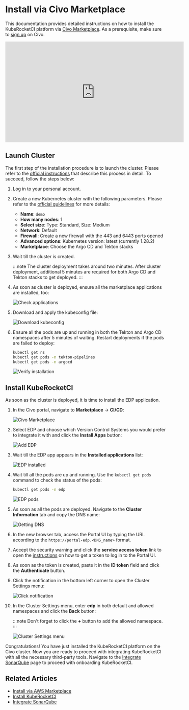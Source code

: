 # Install via Civo Marketplace

This documentation provides detailed instructions on how to install the KubeRocketCI platform via [Civo Marketplace](https://www.civo.com/marketplace/kuberocketci).
As a prerequisite, make sure to [sign up](https://dashboard.civo.com/signup) on Civo.

<div style={{ display: 'flex', justifyContent: 'center' }}>
<iframe width="560" height="315" src="https://www.youtube.com/embed/QjZoPnIKDtA" title="Install KubeRocketCI via Civo" frameborder="0" allow="accelerometer; autoplay; clipboard-write; encrypted-media; gyroscope; picture-in-picture" allowfullscreen="allowfullscreen"></iframe>
</div>

## Launch Cluster

The first step of the installation procedure is to launch the cluster. Please refer to the [official instructions](https://www.civo.com/docs/kubernetes/create-a-cluster) that describe this process in detail.
To succeed, follow the steps below:

1. Log in to your personal account.

2. Create a new Kubernetes cluster with the following parameters. Please refer to the [official guidelines](https://www.civo.com/docs/kubernetes/create-a-cluster) for more details:

    * **Name**: `demo`
    * **How many nodes**: 1
    * **Select size**: Type: Standard, Size: Medium
    * **Network**: Default
    * **Firewall**: Create a new firewall with the 443 and 6443 ports opened
    * **Advanced options**: Kubernetes version: latest (currently 1.28.2)
    * **Marketplace**: Choose the Argo CD and Tekton stacks

3. Wait till the cluster is created.

    :::note
      The cluster deployment takes around two minutes. After cluster deployment, additional 5 minutes are required for both Argo CD and Tekton stacks to get deployed.
    :::

4. As soon as cluster is deployed, ensure all the marketplace applications are installed, too:

    ![Check applications](../assets/operator-guide/civo-installed-applications.png "Check applications")

5. Download and apply the kubeconfig file:

    ![Download kubeconfig](../assets/operator-guide/download-kubeconfig.png "Download kubeconfig")

6. Ensure all the pods are up and running in both the Tekton and Argo CD namespaces after 5 minutes of waiting. Restart deployments if the pods are failed to deploy:

    ```bash
    kubectl get ns
    kubectl get pods -n tekton-pipelines
    kubectl get pods -n argocd
    ```

    ![Verify installation](../assets/operator-guide/check-ns-and-pods.png "Verify installation")

## Install KubeRocketCI

As soon as the cluster is deployed, it is time to install the EDP application.

1. In the Civo portal, navigate to **Marketplace** -> **CI/CD**:

    ![Civo Marketplace](../assets/operator-guide/civo-marketplace.png "Civo Marketplace")

2. Select EDP and choose which Version Control Systems you would prefer to integrate it with and click the **Install Apps** button:

    ![Add EDP](../assets/operator-guide/civo-add-edp.png "Add EDP")

3. Wait till the EDP app appears in the **Installed applications** list:

    ![EDP installed](../assets/operator-guide/civo-edp-installed.png "EDP installed")

4. Wait till all the pods are up and running. Use the `kubectl get pods` command to check the status of the pods:

    ```bash
    kubectl get pods -n edp
    ```

    ![EDP pods](../assets/operator-guide/civo-check-edp-ns.png "EDP pods")

5. As soon as all the pods are deployed. Navigate to the **Cluster Information** tab and copy the DNS name:

    ![Getting DNS](../assets/operator-guide/civo-get-dns.png "Getting DNS")

6. In the new browser tab, access the Portal UI by typing the URL according to the `https://portal-edp.<DNS_name>` format.

7. Accept the security warning and click the **service access token** link to open the [instructions](https://headlamp.dev/docs/latest/installation/#create-a-service-account-token) on how to get a token to log in to the Portal UI.

8. As soon as the token is created, paste it in the **ID token** field and click the **Authenticate** button.

9. Click the notification in the bottom left corner to open the Cluster Settings menu:

    ![Click notification](../assets/operator-guide/civo-cluster-settings.png "Click notification")

10. In the Cluster Settings menu, enter **edp** in both default and allowed namespaces and click the **Back** button:

    :::note
      Don't forget to click the **+** button to add the allowed namespace.
    :::

    ![Cluster Settings menu](../assets/operator-guide/civo-edp-portal-cluster-settings-menu.png "Cluster Settings menu")

Congratulations! You have just installed the KubeRocketCI platform on the Civo cluster. Now you are ready to proceed with integrating KubeRocketCI with all the necessary third-party tools.
Navigate to the [Integrate SonarQube](../quick-start/integrate-sonarcloud.md) page to proceed with onboarding KubeRocketCI.

## Related Articles

* [Install via AWS Marketplace](aws-marketplace-install.md)
* [Install KubeRocketCI](install-kuberocketci.md)
* [Integrate SonarQube](../quick-start/integrate-sonarcloud.md)
